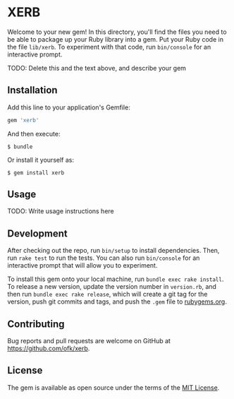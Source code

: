 # XERB

Welcome to your new gem! In this directory, you'll find the files you need to be able to package up your Ruby library into a gem. Put your Ruby code in the file `lib/xerb`. To experiment with that code, run `bin/console` for an interactive prompt.

TODO: Delete this and the text above, and describe your gem

## Installation

Add this line to your application's Gemfile:

```ruby
gem 'xerb'
```

And then execute:

    $ bundle

Or install it yourself as:

    $ gem install xerb

## Usage

TODO: Write usage instructions here

## Development

After checking out the repo, run `bin/setup` to install dependencies. Then, run `rake test` to run the tests. You can also run `bin/console` for an interactive prompt that will allow you to experiment.

To install this gem onto your local machine, run `bundle exec rake install`. To release a new version, update the version number in `version.rb`, and then run `bundle exec rake release`, which will create a git tag for the version, push git commits and tags, and push the `.gem` file to [rubygems.org](https://rubygems.org).

## Contributing

Bug reports and pull requests are welcome on GitHub at https://github.com/ofk/xerb.

## License

The gem is available as open source under the terms of the [MIT License](https://opensource.org/licenses/MIT).
